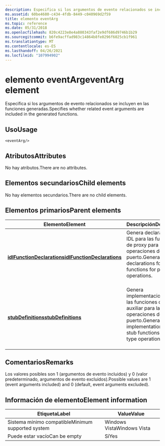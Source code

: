 ```yaml
---
description: Especifica si los argumentos de evento relacionados se incluyen en las funciones generadas.
ms.assetid: 60be4680-c434-4fdb-8449-c040969d2f59
title: elemento eventArg
ms.topic: reference
ms.date: 05/31/2018
ms.openlocfilehash: 820c4223e8e4a880343faf2e9df686d9746b1b29
ms.sourcegitcommit: b6fe9acffad983c14864b8fe0296f6025cb1f961
ms.translationtype: MT
ms.contentlocale: es-ES
ms.lasthandoff: 04/26/2021
ms.locfileid: "107994902"
---
```

# <a name="eventarg-element"></a><span data-ttu-id="011c7-103">elemento eventArg</span><span class="sxs-lookup"><span data-stu-id="011c7-103">eventArg element</span></span>

<span data-ttu-id="011c7-104">Especifica si los argumentos de evento relacionados se incluyen en las funciones generadas.</span><span class="sxs-lookup"><span data-stu-id="011c7-104">Specifies whether related event arguments are included in the generated functions.</span></span>

## <a name="usage"></a><span data-ttu-id="011c7-105">Uso</span><span class="sxs-lookup"><span data-stu-id="011c7-105">Usage</span></span>

``` syntax
<eventArg/>
```

## <a name="attributes"></a><span data-ttu-id="011c7-106">Atributos</span><span class="sxs-lookup"><span data-stu-id="011c7-106">Attributes</span></span>

<span data-ttu-id="011c7-107">No hay atributos.</span><span class="sxs-lookup"><span data-stu-id="011c7-107">There are no attributes.</span></span>

## <a name="child-elements"></a><span data-ttu-id="011c7-108">Elementos secundarios</span><span class="sxs-lookup"><span data-stu-id="011c7-108">Child elements</span></span>

<span data-ttu-id="011c7-109">No hay elementos secundarios.</span><span class="sxs-lookup"><span data-stu-id="011c7-109">There are no child elements.</span></span>

## <a name="parent-elements"></a><span data-ttu-id="011c7-110">Elementos primarios</span><span class="sxs-lookup"><span data-stu-id="011c7-110">Parent elements</span></span>



| <span data-ttu-id="011c7-111">Elemento</span><span class="sxs-lookup"><span data-stu-id="011c7-111">Element</span></span>                                                               | <span data-ttu-id="011c7-112">Descripción</span><span class="sxs-lookup"><span data-stu-id="011c7-112">Description</span></span>                                                                                     |
|-----------------------------------------------------------------------|-------------------------------------------------------------------------------------------------|
| [<span data-ttu-id="011c7-113">**idlFunctionDeclarations**</span><span class="sxs-lookup"><span data-stu-id="011c7-113">**idlFunctionDeclarations**</span></span>](idlfunctiondeclarations.md)<br/> | <span data-ttu-id="011c7-114">Genera declaraciones IDL para las funciones de proxy para las operaciones de tipo de puerto.</span><span class="sxs-lookup"><span data-stu-id="011c7-114">Generates IDL declarations for proxy functions for port type operations.</span></span><br/> <br/> |
| [<span data-ttu-id="011c7-115">**stubDefinitions**</span><span class="sxs-lookup"><span data-stu-id="011c7-115">**stubDefinitions**</span></span>](stubdefinitions.md)<br/>                 | <span data-ttu-id="011c7-116">Genera implementaciones para las funciones de código auxiliar para las operaciones de tipo de puerto.</span><span class="sxs-lookup"><span data-stu-id="011c7-116">Generates implementations for stub functions for port type operations.</span></span><br/> <br/>   |



## <a name="remarks"></a><span data-ttu-id="011c7-117">Comentarios</span><span class="sxs-lookup"><span data-stu-id="011c7-117">Remarks</span></span>

<span data-ttu-id="011c7-118">Los valores posibles son 1 (argumentos de evento incluidos) y 0 (valor predeterminado, argumentos de evento excluidos).</span><span class="sxs-lookup"><span data-stu-id="011c7-118">Possible values are 1 (event arguments included) and 0 (default, event arguments excluded).</span></span>

## <a name="element-information"></a><span data-ttu-id="011c7-119">Información de elemento</span><span class="sxs-lookup"><span data-stu-id="011c7-119">Element information</span></span>



| <span data-ttu-id="011c7-120">Etiqueta</span><span class="sxs-lookup"><span data-stu-id="011c7-120">Label</span></span> | <span data-ttu-id="011c7-121">Value</span><span class="sxs-lookup"><span data-stu-id="011c7-121">Value</span></span> |
|-------------------------------------|---------------|
| <span data-ttu-id="011c7-122">Sistema mínimo compatible</span><span class="sxs-lookup"><span data-stu-id="011c7-122">Minimum supported system</span></span><br/> | <span data-ttu-id="011c7-123">Windows Vista</span><span class="sxs-lookup"><span data-stu-id="011c7-123">Windows Vista</span></span> |
| <span data-ttu-id="011c7-124">Puede estar vacío</span><span class="sxs-lookup"><span data-stu-id="011c7-124">Can be empty</span></span>                        | <span data-ttu-id="011c7-125">Sí</span><span class="sxs-lookup"><span data-stu-id="011c7-125">Yes</span></span>           |



 

 




